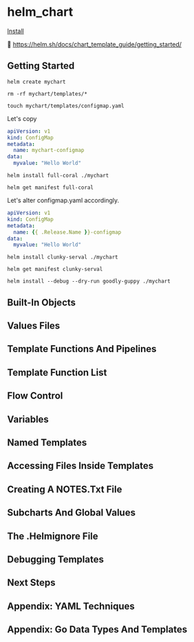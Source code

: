 # helm_chart

[Install](https://helm.sh/docs/intro/install/)

👀 https://helm.sh/docs/chart_template_guide/getting_started/





## Getting Started

`helm create mychart`

`rm -rf mychart/templates/*`

`touch mychart/templates/configmap.yaml`

Let's copy
```yaml
apiVersion: v1
kind: ConfigMap
metadata:
  name: mychart-configmap
data:
  myvalue: "Hello World"
```

`helm install full-coral ./mychart`

`helm get manifest full-coral`


Let's alter configmap.yaml accordingly.
```yaml
apiVersion: v1
kind: ConfigMap
metadata:
  name: {{ .Release.Name }}-configmap
data:
  myvalue: "Hello World"
```
`helm install clunky-serval ./mychart`

`helm get manifest clunky-serval`

`helm install --debug --dry-run goodly-guppy ./mychart`

## Built-In Objects
## Values Files
## Template Functions And Pipelines
## Template Function List
## Flow Control
## Variables
## Named Templates
## Accessing Files Inside Templates
## Creating A NOTES.Txt File
## Subcharts And Global Values
## The .Helmignore File
## Debugging Templates
## Next Steps
## Appendix: YAML Techniques
## Appendix: Go Data Types And Templates